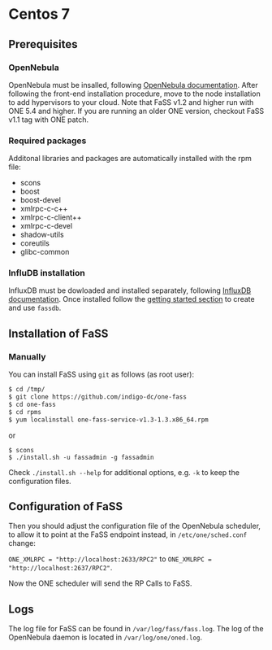 # Centos 7
## Prerequisites
### OpenNebula
OpenNebula must be insalled, following [OpenNebula documentation](http://docs.opennebula.org/5.2/deployment/opennebula_installation/index.html).
After following the front-end installation procedure, move to the node installation to add hypervisors to your cloud. 
Note that FaSS v1.2 and higher run with ONE 5.4 and higher. If you are running an older ONE version, checkout FaSS v1.1 tag with ONE patch.

### Required packages
Additonal libraries and packages are automatically installed with the rpm file:
* scons 
* boost
* boost-devel 
* xmlrpc-c-c++
* xmlrpc-c-client++ 
* xmlrpc-c-devel 
* shadow-utils
* coreutils
* glibc-common

### InfluDB installation
InfluxDB must be dowloaded and installed separately, following [InfluxDB documentation](https://docs.influxdata.com/influxdb/v1.3/introduction/). Once installed follow the [getting started section](https://docs.influxdata.com/influxdb/v1.3/introduction/getting_started/) to create and use ```fassdb```.

## Installation of FaSS 
### Manually
You can install FaSS using ```git``` as follows (as root user):
```bash
$ cd /tmp/
$ git clone https://github.com/indigo-dc/one-fass
$ cd one-fass
$ cd rpms
$ yum localinstall one-fass-service-v1.3-1.3.x86_64.rpm
```
or
```
$ scons 
$ ./install.sh -u fassadmin -g fassadmin
```
Check ```./install.sh --help``` for additional options, e.g. ```-k``` to keep the configuration files.

## Configuration of FaSS

Then you should adjust the configuration file of the OpenNebula scheduler, to allow it to point at the FaSS endpoint instead, in ```/etc/one/sched.conf``` change:

```ONE_XMLRPC = "http://localhost:2633/RPC2"``` to ```ONE_XMLRPC = "http://localhost:2637/RPC2"```.

Now the ONE scheduler will send the RP Calls to FaSS.

## Logs
The log file for FaSS can be found in `/var/log/fass/fass.log`. 
The log of the OpenNebula daemon is located in `/var/log/one/oned.log`.
